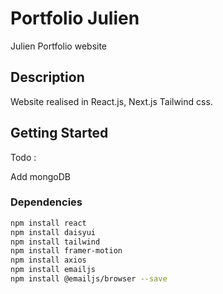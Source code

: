 # Portfolio Julien  

Julien Portfolio website

## Description

Website realised in React.js, Next.js Tailwind css.


## Getting Started


Todo :

Add mongoDB 

### Dependencies

```bash
npm install react
npm install daisyui
npm install tailwind
npm install framer-motion
npm install axios
npm install emailjs
npm install @emailjs/browser --save

```
